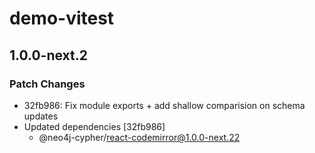 # demo-vitest

## 1.0.0-next.2

### Patch Changes

- 32fb986: Fix module exports + add shallow comparision on schema updates
- Updated dependencies [32fb986]
  - @neo4j-cypher/react-codemirror@1.0.0-next.22
